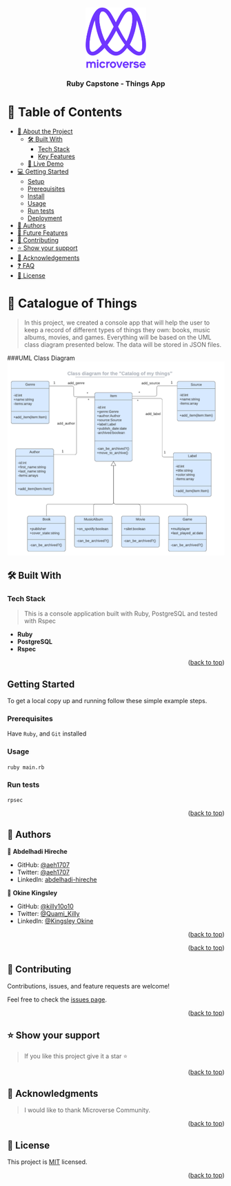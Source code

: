 <a name="readme-top"></a>

<div align="center">

  <img src="murple_logo.png" alt="logo" width="140"  height="auto" />
  <br/>

  <h3><b>Ruby Capstone - Things App</b></h3>

</div>

<!-- TABLE OF CONTENTS -->

# 📗 Table of Contents

- [📖 About the Project](#about-project)
  - [🛠 Built With](#built-with)
    - [Tech Stack](#tech-stack)
    - [Key Features](#key-features)
  - [🚀 Live Demo](#live-demo)
- [💻 Getting Started](#getting-started)
  - [Setup](#setup)
  - [Prerequisites](#prerequisites)
  - [Install](#install)
  - [Usage](#usage)
  - [Run tests](#run-tests)
  - [Deployment](#triangular_flag_on_post-deployment)
- [👥 Authors](#authors)
- [🔭 Future Features](#future-features)
- [🤝 Contributing](#contributing)
- [⭐️ Show your support](#support)
- [🙏 Acknowledgements](#acknowledgements)
- [❓ FAQ](#faq)
- [📝 License](#license)

<!-- PROJECT DESCRIPTION -->

# 📖 Catalogue of Things <a name="about-project"></a>

> In this project, we created a console app that will help the user to keep a record of different types of things they own: books, music albums, movies, and games. Everything will be based on the UML class diagram presented below. The data will be stored in JSON files.

###UML Class Diagram
![uml-class-diagram](uml-class-diagram.png)

## 🛠 Built With <a name="built-with"></a>

### Tech Stack <a name="tech-stack"></a>

> This is a console application built with Ruby, PostgreSQL and tested with Rspec

- **Ruby**
- **PostgreSQL**
- **Rspec**

<p align="right">(<a href="#readme-top">back to top</a>)</p>

## Getting Started

To get a local copy up and running follow these simple example steps.

### Prerequisites

Have `Ruby`, and `Git` installed

### Usage

`ruby main.rb`

### Run tests

`rpsec`

<p align="right">(<a href="#readme-top">back to top</a>)</p>

<!-- AUTHORS -->

## 👥 Authors <a name="authors"></a>

👤 **Abdelhadi Hireche**

- GitHub: [@aeh1707](https://github.com/aeh1707)
- Twitter: [@aeh1707](https://twitter.com/aeh1707)
- LinkedIn: [abdelhadi-hireche](https://linkedin.com/in/abdelhadi-hireche)

👤 **Okine Kingsley**

- GitHub: [@killy10o10](https://github.com/killy10o10)
- Twitter: [@Quami_Killy](https://twitter.com/Quami_Killy)
- LinkedIn: [@Kingsley Okine](https://www.linkedin.com/in/kingsley-okine/)

<p align="right">(<a href="#readme-top">back to top</a>)</p>

<p align="right">(<a href="#readme-top">back to top</a>)</p>

<!-- CONTRIBUTING -->

## 🤝 Contributing <a name="contributing"></a>

Contributions, issues, and feature requests are welcome!

Feel free to check the [issues page](../../issues/).

<p align="right">(<a href="#readme-top">back to top</a>)</p>

<!-- SUPPORT -->

## ⭐️ Show your support <a name="support"></a>

> If you like this project give it a star ⭐

<p align="right">(<a href="#readme-top">back to top</a>)</p>

<!-- ACKNOWLEDGEMENTS -->

## 🙏 Acknowledgments <a name="acknowledgements"></a>

> I would like to thank Microverse Community.

<p align="right">(<a href="#readme-top">back to top</a>)</p>

<!-- LICENSE -->

## 📝 License <a name="license"></a>

This project is [MIT](./MIT.md) licensed.

<p align="right">(<a href="#readme-top">back to top</a>)</p>
